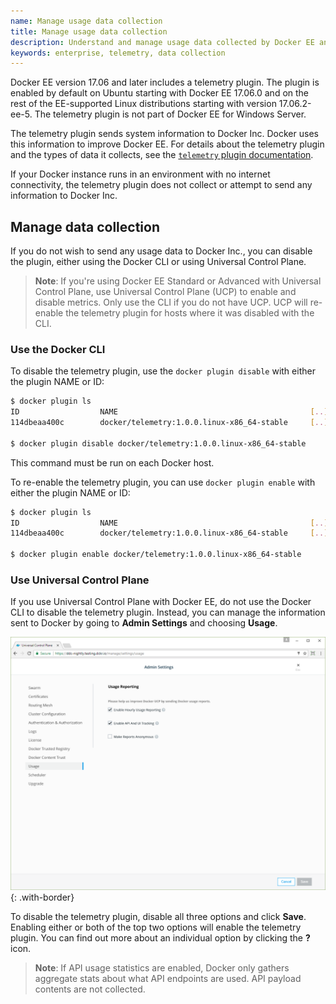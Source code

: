 ```yaml
---
name: Manage usage data collection
title: Manage usage data collection
description: Understand and manage usage data collected by Docker EE and sent to Docker.
keywords: enterprise, telemetry, data collection
---
```


Docker EE version 17.06 and later includes a telemetry plugin. The plugin is enabled by default on Ubuntu starting with Docker EE 17.06.0 and on the rest of the EE-supported Linux distributions starting with version 17.06.2-ee-5. The telemetry plugin is not part of Docker EE for Windows Server.

The telemetry plugin sends system information to Docker Inc. Docker uses this information to improve Docker EE. For details about the telemetry plugin and the types of data it collects, see the
[`telemetry` plugin documentation](https://store.docker.com/community/images/docker/telemetry).

If your Docker instance runs in an environment with no internet connectivity,
the telemetry plugin does not collect or attempt to send any information to Docker Inc.

## Manage data collection

If you do not wish to send any usage data to Docker Inc., you can disable the plugin,
either using the Docker CLI or using Universal Control Plane.

 > **Note**: If you're using Docker EE Standard or Advanced with Universal Control Plane, use Universal Control Plane (UCP) to enable and disable metrics. Only use the CLI if you do not have UCP. UCP will re-enable the telemetry plugin for hosts where it was disabled with the CLI.

### Use the Docker CLI

To disable the telemetry plugin, use the `docker plugin disable` with either the plugin NAME or ID:

```bash
$ docker plugin ls
ID                  NAME                                           [..]
114dbeaa400c        docker/telemetry:1.0.0.linux-x86_64-stable     [..]

$ docker plugin disable docker/telemetry:1.0.0.linux-x86_64-stable
```

This command must be run on each Docker host.

To re-enable the telemetry plugin, you can use `docker plugin enable` with either the plugin NAME or ID:

```bash
$ docker plugin ls
ID                  NAME                                           [..]
114dbeaa400c        docker/telemetry:1.0.0.linux-x86_64-stable     [..]

$ docker plugin enable docker/telemetry:1.0.0.linux-x86_64-stable
```

### Use Universal Control Plane

If you use Universal Control Plane with Docker EE, do not use the Docker CLI to
disable the telemetry plugin. Instead, you can manage the information sent to
Docker by going to **Admin Settings** and choosing **Usage**.

![UCP admin settings Usage defaults](images/usage-defaults.png){: .with-border}

To disable the telemetry plugin, disable all three options and click **Save**.
Enabling either or both of the top two options will enable the telemetry plugin.
You can find out more about an individual option by clicking the **?** icon.

> **Note**: If API usage statistics are enabled, Docker only gathers aggregate stats about what API endpoints are used. API payload contents are not collected.

